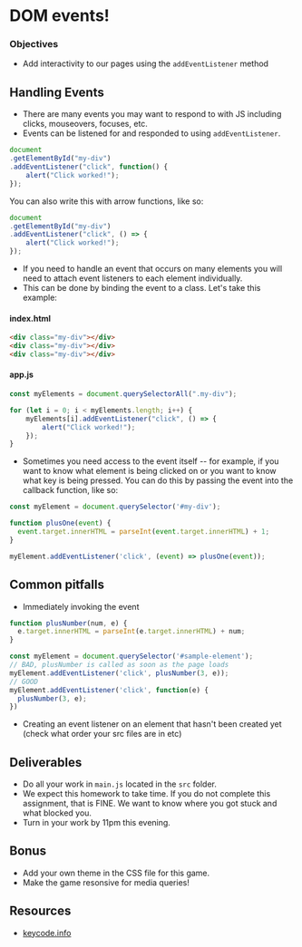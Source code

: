 # DOM events!

### Objectives

- Add interactivity to our pages using the `addEventListener` method


## Handling Events

- There are many events you may want to respond to with JS including clicks, mouseovers, focuses, etc.
- Events can be listened for and responded to using `addEventListener`.

```javascript
document
.getElementById("my-div")
.addEventListener("click", function() {
	alert("Click worked!");
});
```

You can also write this with arrow functions, like so:

```js
document
.getElementById("my-div")
.addEventListener("click", () => {
	alert("Click worked!");
});
```

- If you need to handle an event that occurs on many elements you will need to attach event listeners to each element individually.
- This can be done by binding the event to a class. Let's take this example:

#### index.html

```html
<div class="my-div"></div>
<div class="my-div"></div>
<div class="my-div"></div>
```

#### app.js

```javascript
const myElements = document.querySelectorAll(".my-div");

for (let i = 0; i < myElements.length; i++) {
	myElements[i].addEventListener("click", () => {
		alert("Click worked!");
	});
}
```

- Sometimes you need access to the event itself -- for example, if you want to know what element is being clicked on or you want to know what key is being pressed. You can do this by passing the event into the callback function, like so:

```javascript
const myElement = document.querySelector('#my-div');

function plusOne(event) {
  event.target.innerHTML = parseInt(event.target.innerHTML) + 1;
}

myElement.addEventListener('click', (event) => plusOne(event));
```

## Common pitfalls

- Immediately invoking the event

```js
function plusNumber(num, e) {
  e.target.innerHTML = parseInt(e.target.innerHTML) + num;
}

const myElement = document.querySelector('#sample-element');
// BAD, plusNumber is called as soon as the page loads
myElement.addEventListener('click', plusNumber(3, e));
// GOOD
myElement.addEventListener('click', function(e) {
  plusNumber(3, e);
})
```

- Creating an event listener on an element that hasn't been created yet (check what order your src files are in etc)

## Deliverables
- Do all your work in `main.js` located in the `src` folder.
- We expect this homework to take time. If you do not complete this assignment, that is FINE. We want to know where you got stuck and what blocked you. 
- Turn in your work by 11pm this evening.

## Bonus
- Add your own theme in the CSS file for this game.
- Make the game resonsive for media queries!  

## Resources
- [keycode.info](https://keycode.info/)
